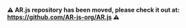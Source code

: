 <!-- Please, DO NOT OPEN NEW PULL REQUESTS HERE: AR.js IS NOW AVAILABLE AT: https://github.com/AR-js-org/AR.js -->

**⚠️ AR.js repository has been moved, please check it out at: https://github.com/AR-js-org/AR.js ⚠️**
